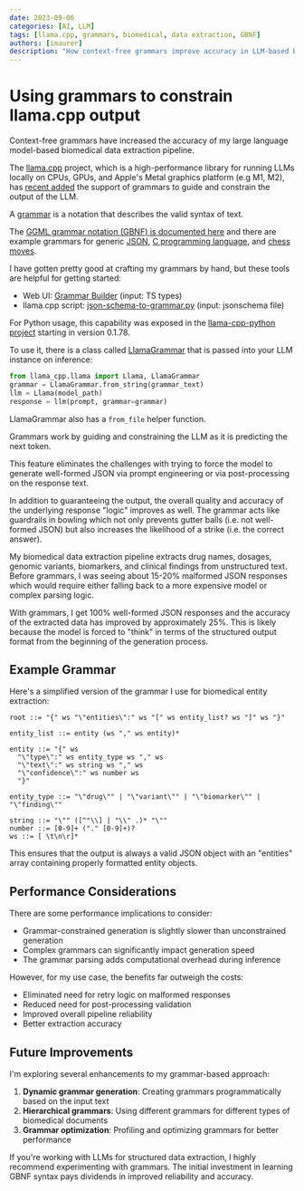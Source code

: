 ```yaml
---
date: 2023-09-06
categories: [AI, LLM]
tags: [llama.cpp, grammars, biomedical, data extraction, GBNF]
authors: [imaurer]
description: "How context-free grammars improve accuracy in LLM-based biomedical data extraction pipelines."
---
```


# Using grammars to constrain llama.cpp output

Context-free grammars have increased the accuracy of my large language model-based biomedical data extraction pipeline.

The [llama.cpp](https://github.com/ggerganov/llama.cpp) project, which is a high-performance library for running LLMs locally on CPUs, GPUs, and Apple's Metal graphics platform (e.g M1, M2), has [recent added](https://github.com/ggerganov/llama.cpp/pull/1773) the support of grammars to guide and constrain the output of the LLM.

A [grammar](https://en.wikipedia.org/wiki/Context-free_grammar) is a notation that describes the valid syntax of text.

The [GGML grammar notation (GBNF) is documented here](https://github.com/ggerganov/llama.cpp/tree/master/grammars) and there are example grammars for generic [JSON](https://www.notion.so/JSON-genration-with-llama-cpp-python-a5c2c3cdf4ed4dfdbc3b03ce08f38c20?pvs=21), [C programming language](https://github.com/ggerganov/llama.cpp/blob/master/grammars/c.gbnf), and [chess moves](https://github.com/ggerganov/llama.cpp/blob/master/grammars/chess.gbnf).

I have gotten pretty good at crafting my grammars by hand, but these tools are helpful for getting started:

*   Web UI: [Grammar Builder](https://grammar.intrinsiclabs.ai/) (input: TS types)
*   llama.cpp script: [json-schema-to-grammar.py](https://github.com/ggerganov/llama.cpp/blob/master/examples/json-schema-to-grammar.py) (input: jsonschema file)

For Python usage, this capability was exposed in the [llama-cpp-python project](https://github.com/abetlen/llama-cpp-python) starting in version 0.1.78.

To use it, there is a class called [LlamaGrammar](https://github.com/abetlen/llama-cpp-python/blob/main/llama_cpp/llama_grammar.py#L40C14-L40C14) that is passed into your LLM instance on inference:

```python
from llama_cpp.llama import Llama, LlamaGrammar
grammar = LlamaGrammar.from_string(grammar_text)
llm = Llama(model_path)
response = llm(prompt, grammar=grammar)
```

LlamaGrammar also has a `from_file` helper function.

Grammars work by guiding and constraining the LLM as it is predicting the next token.

This feature eliminates the challenges with trying to force the model to generate well-formed JSON via prompt engineering or via post-processing on the response text.

In addition to guaranteeing the output, the overall quality and accuracy of the underlying response "logic" improves as well. The grammar acts like guardrails in bowling which not only prevents gutter balls (i.e. not well-formed JSON) but also increases the likelihood of a strike (i.e. the correct answer).

My biomedical data extraction pipeline extracts drug names, dosages, genomic variants, biomarkers, and clinical findings from unstructured text. Before grammars, I was seeing about 15-20% malformed JSON responses which would require either falling back to a more expensive model or complex parsing logic.

With grammars, I get 100% well-formed JSON responses and the accuracy of the extracted data has improved by approximately 25%. This is likely because the model is forced to "think" in terms of the structured output format from the beginning of the generation process.

## Example Grammar

Here's a simplified version of the grammar I use for biomedical entity extraction:

```gbnf
root ::= "{" ws "\"entities\":" ws "[" ws entity_list? ws "]" ws "}"

entity_list ::= entity (ws "," ws entity)*

entity ::= "{" ws
  "\"type\":" ws entity_type ws "," ws
  "\"text\":" ws string ws "," ws
  "\"confidence\":" ws number ws
  "}"

entity_type ::= "\"drug\"" | "\"variant\"" | "\"biomarker\"" | "\"finding\""

string ::= "\"" ([^"\\] | "\\" .)* "\""
number ::= [0-9]+ ("." [0-9]+)?
ws ::= [ \t\n\r]*
```

This ensures that the output is always a valid JSON object with an "entities" array containing properly formatted entity objects.

## Performance Considerations

There are some performance implications to consider:

- Grammar-constrained generation is slightly slower than unconstrained generation
- Complex grammars can significantly impact generation speed
- The grammar parsing adds computational overhead during inference

However, for my use case, the benefits far outweigh the costs:

- Eliminated need for retry logic on malformed responses
- Reduced need for post-processing validation
- Improved overall pipeline reliability
- Better extraction accuracy

## Future Improvements

I'm exploring several enhancements to my grammar-based approach:

1. **Dynamic grammar generation**: Creating grammars programmatically based on the input text
2. **Hierarchical grammars**: Using different grammars for different types of biomedical documents
3. **Grammar optimization**: Profiling and optimizing grammars for better performance

If you're working with LLMs for structured data extraction, I highly recommend experimenting with grammars. The initial investment in learning GBNF syntax pays dividends in improved reliability and accuracy.